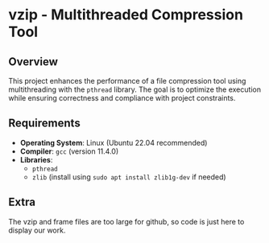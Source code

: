 # vzip - Multithreaded Compression Tool

## Overview
This project enhances the performance of a file compression tool using multithreading with the `pthread` library. The goal is to optimize the execution while ensuring correctness and compliance with project constraints.

## Requirements
- **Operating System**: Linux (Ubuntu 22.04 recommended)
- **Compiler**: `gcc` (version 11.4.0)
- **Libraries**:
  - `pthread`
  - `zlib` (install using `sudo apt install zlib1g-dev` if needed)
    
## Extra
The vzip and frame files are too large for github, so code is just here to display our work.

